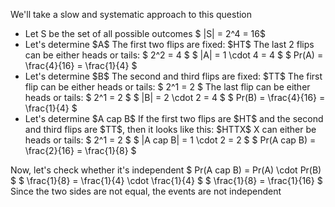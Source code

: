 We'll take a slow and systematic approach to this question

<ul>
<li> Let S be the set of all possible outcomes 
$ |S| = 2^4 = 16$
	<li> Let's determine $A$ 
The first two flips are fixed: $HT$ 
The last 2 flips can be either heads or tails: $ 2^2 = 4 $ 
$ |A| = 1 \cdot 4 = 4 $ 
$ Pr(A) = \frac{4}{16} = \frac{1}{4} $
	<li> Let's determine $B$ 
The second and third flips are fixed: $TT$ 
The first flip can be either heads or tails: $ 2^1 = 2 $ 
The last flip can be either heads or tails: $ 2^1 = 2 $ 
$ |B| = 2 \cdot 2 = 4 $ 
$ Pr(B) = \frac{4}{16} = \frac{1}{4} $
	<li> Let's determine $A cap B$ 
If the first two flips are $HT$ and the second and third flips are $TT$, then it looks like this: $HTTX$ 
X can either be heads or tails: $ 2^1 = 2 $ 
$ |A cap B| = 1 \cdot 2 = 2 $ 
$ Pr(A cap B) = \frac{2}{16} = \frac{1}{8} $
</ul>
Now, let's check whether it's independent 
$ Pr(A cap B) = Pr(A) \cdot Pr(B) $ 
$ \frac{1}{8} = \frac{1}{4} \cdot \frac{1}{4} $ 
$ \frac{1}{8} = \frac{1}{16} $ 
Since the two sides are not equal, the events are not independent
